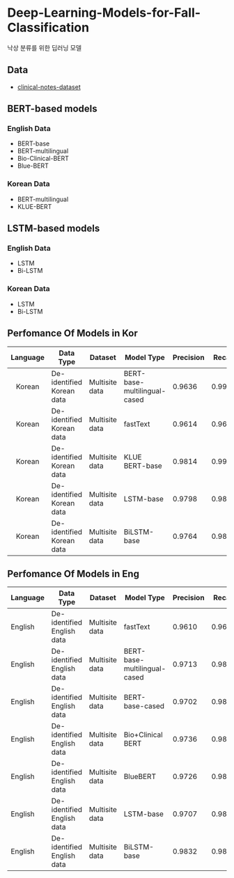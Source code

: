 # Deep-Learning-Models-for-Fall-Classification
낙상 분류를 위한 딥러닝 모델

## Data
- [clinical-notes-dataset](https://github.com/ni-inha/clinical-notes-dataset)

## BERT-based models

### English Data
- BERT-base
- BERT-multilingual
- Bio-Clinical-BERT
- Blue-BERT

### Korean Data
- BERT-multilingual
- KLUE-BERT

## LSTM-based models

### English Data
- LSTM
- Bi-LSTM

### Korean Data
- LSTM
- Bi-LSTM
## Perfomance Of Models in Kor
| **Language** | **Data Type**             | **Dataset**    | **Model Type**               | **Precision** | **Recall** | **Accuracy** | **F1 score** | **F2 score** | **Epochs** |
|:------------:|---------------------------|----------------|------------------------------|---------------|------------|--------------|--------------|--------------|------------|
|    Korean    | De-identified Korean data | Multisite data | BERT-base-multilingual-cased | 0.9636        | 0.9955     | 0.9877       | 0.9793       | 0.9890       | 6          |
|    Korean    | De-identified Korean data | Multisite data | fastText                     | 0.9614        | 0.9614     | 0.9774       | 0.9614       | 0.9614       | 6          |
|    Korean    | De-identified Korean data | Multisite data | KLUE BERT-base               | 0.9814        | 0.9906     | 0.9917       | 0.9860       | 0.9887       | 6          |
|    Korean    | De-identified Korean data | Multisite data | LSTM-base                    | 0.9798        | 0.9822     | 0.9888       | 0.9810       | 0.9802       | 8          |
|    Korean    | De-identified Korean data | Multisite data | BiLSTM-base                  | 0.9764        | 0.9837     | 0.9833       | 0.9800       | 0.9778       | 9          |

## Perfomance Of Models in Eng
| **Language** | **Data Type**              | **Dataset**    | **Model Type**               | **Precision** | **Recall** | **Accuracy** | **F1 score** | **F2 score** | **Epochs** |
|--------------|----------------------------|----------------|------------------------------|---------------|------------|--------------|--------------|--------------|------------|
|    English   | De-identified English data | Multisite data | fastText                     | 0.9610        | 0.9624     | 0.9775       | 0.9617       | 0.9621       | 6          |
|    English   | De-identified English data | Multisite data | BERT-base-multilingual-cased | 0.9713        | 0.9866     | 0.9842       | 0.9789       | 0.9835       | 2          |
|    English   | De-identified English data | Multisite data | BERT-base-cased              | 0.9702        | 0.9837     | 0.9864       | 0.9769       | 0.9810       | 2          |
|    English   | De-identified English data | Multisite data | Bio+Clinical BERT            | 0.9736        | 0.9842     | 0.9875       | 0.9788       | 0.9820       | 2          |
|    English   | De-identified English data | Multisite data | BlueBERT                     | 0.9726        | 0.9847     | 0.9874       | 0.9786       | 0.9823       | 2          |
|    English   | De-identified English data | Multisite data | LSTM-base                    | 0.9707        | 0.9832     | 0.9834       | 0.9769       | 0.9731       | 12         |
|    English   | De-identified English data | Multisite data | BiLSTM-base                  | 0.9832        | 0.9817     | 0.9897       | 0.9824       | 0.9829       | 9          |
